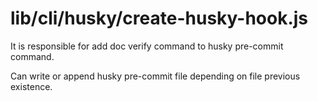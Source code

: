 # lib/cli/husky/create-husky-hook.js

It is responsible for add doc verify command to husky pre-commit command.

Can write or append husky pre-commit file depending on file previous existence.
